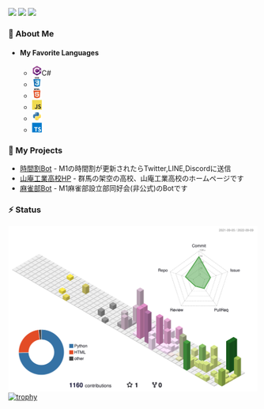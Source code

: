 ![](https://komarev.com/ghpvc/?username=Geusen)
![](https://img.shields.io/github/followers/Geusen)
![](https://img.shields.io/twitter/follow/M1_Matu)

### 👐 About Me
 - #### My Favorite Languages
   - <a href="https://www.w3schools.com/cs/" target="_blank" rel="noreferrer"> <img src="https://raw.githubusercontent.com/devicons/devicon/master/icons/csharp/csharp-original.svg" alt="csharp" width="20" height="20" padding="50"/></a>C#
   - <a href="https://www.w3schools.com/css/" target="_blank" rel="noreferrer"> <img src="https://raw.githubusercontent.com/devicons/devicon/master/icons/css3/css3-original-wordmark.svg" alt="css3" width="20" height="20"/></a>
   - <a href="https://www.w3.org/html/" target="_blank" rel="noreferrer"> <img src="https://raw.githubusercontent.com/devicons/devicon/master/icons/html5/html5-original-wordmark.svg" alt="html5" width="20" height="20"/></a>
   - <a href="https://developer.mozilla.org/en-US/docs/Web/JavaScript" target="_blank" rel="noreferrer"> <img src="https://raw.githubusercontent.com/devicons/devicon/master/icons/javascript/javascript-original.svg" alt="javascript" width="20" height="20"/></a>
   - <a href="https://www.python.org" target="_blank" rel="noreferrer"> <img src="https://raw.githubusercontent.com/devicons/devicon/master/icons/python/python-original.svg" alt="python" width="20" height="20"/></a>
   - <a href="https://www.typescriptlang.org/" target="_blank" rel="noreferrer"> <img src="https://raw.githubusercontent.com/devicons/devicon/master/icons/typescript/typescript-original.svg" alt="typescript" width="20" height="20"/></a>

### 🚀 My Projects
- [時間割Bot](https://github.com/Geusen/Schedule_Bot) - M1の時間割が更新されたらTwitter,LINE,Discordに送信
- [山庵工業高校HP](https://github.com/Geusen/3anko_fast) - 群馬の架空の高校、山庵工業高校のホームページです
- [麻雀部Bot](https://github.com/Geusen/TwitterBot_Mahjong) - M1麻雀部設立部同好会(非公式)のBotです

### ⚡ Status

![](./profile-3d-contrib/profile-season-animate.svg)
[![trophy](https://github-profile-trophy.vercel.app/?username=Geusen)](https://github.com/ryo-ma/github-profile-trophy)
